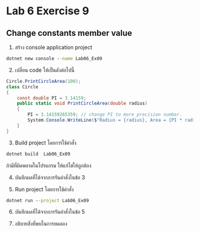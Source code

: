 # Lab 6 Exercise 9

## Change constants member value

1. สร้าง console application project

```cmd
dotnet new console --name Lab06_Ex09
```

2. เปลี่ยน code ให้เป็นดังต่อไปนี้

```cs
Circle.PrintCircleArea(100);
class Circle
{
    const double PI = 3.14159;
    public static void PrintCircleArea(double radius)
    {
        PI = 3.14159265359; // change PI to more precision number.
        System.Console.WriteLine($"Radius = {radius}, Area = {PI * radius * radius}");
    }
}
```

3. Build project โดยการใช้คำสั่ง

```cmd
dotnet build  Lab06_Ex09
```

ถ้ามีที่ผิดพลาดในโปรแกรม ให้แก้ไขให้ถูกต้อง

4. บันทึกผลที่ได้จากการรันคำสั่งในข้อ 3 

5. Run project โดยการใช้คำสั่ง

```cmd
dotnet run --project Lab06_Ex09
```

6. บันทึกผลที่ได้จากการรันคำสั่งในข้อ 5

7. อธิบายสิ่งที่พบในการทดลอง
